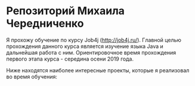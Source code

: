 # Репозиторий Михаила Чередниченко

Я прохожу обучение по курсу Job4j (http://job4j.ru/). 
Главной целью прохождения данного курса является изучение языка Java и дальнейшая работа с ним.
Ориентировочное время прохождения первого этапа курса - середина осени 2019 года.

Ниже находятся наиболее интересные проекты, которые я реализовал во время обучения: